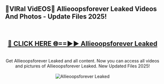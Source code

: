 <h2>🔴VIRal VidEOS🔴 Allieoopsforever Leaked Videos And Photos - Update Files 2025!</h2>
<br>
<div align="center">
<h2><a href="https://virallinks.top/odZfE0" rel="nofollow">🔴 CLICK HERE 🌐==►► Allieoopsforever Leaked</a></h2>
<br>
Get Allieoopsforever Leaked and all content. Now you can access all videos and pictures of Allieoopsforever Leaked. New Updated Files 2025!
<br>
<br>
<a href="https://virallinks.top/odZfE0" rel="nofollow" data-target="animated-image.originalLink"><img src="https://i.imgur.com/dJHk4Zq.gif)" alt="Allieoopsforever Leaked" style="max-width: 100%; display: inline-block;" data-target="animated-image.originalImage"></a>
</div>
<br>
